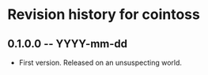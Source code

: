 # Revision history for cointoss

## 0.1.0.0 -- YYYY-mm-dd

* First version. Released on an unsuspecting world.

